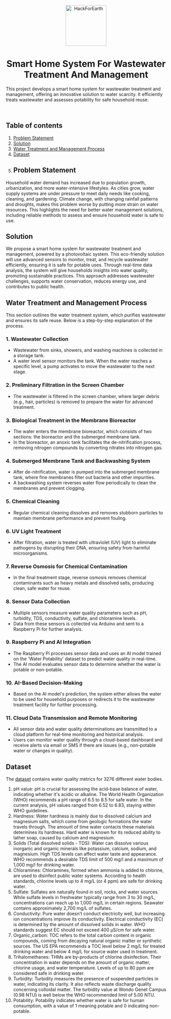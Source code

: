 
<p align="center" style="display: flex; align-items: center; justify-content: center;">
 <img alt="HackForEarth" src="https://encrypted-tbn1.gstatic.com/images?q=tbn:ANd9GcTwro2K2PD-hUpyWczT-5eZCwmQBsGoUR0OmVavmn73XREGbq3n" width="128" height="128" style="margin-left: 10px; margin-right: 10px;">
</p>
<h1 align="center">Smart Home System For Wastewater Treatment And Management </h1>

This project develops a smart home system for wastewater treatment and management, offering an innovative solution to water scarcity. It efficiently treats wastewater and assesses potability for safe household reuse. 

<br> <!-- This adds space between the title and the table of contents -->

## Table of contents 
1. [Problem Statement](#🚩-problem-statement)
2. [Solution](#🎯-solution)
3. [Water Treatment and Management Process](#⏩-water-treatment-and-management-process)
4. [Dataset](#📊-dataset)
5. ## Problem Statement
Household water demand has increased due to population growth, urbanization, and more water-intensive lifestyles. As cities grow, water supply systems are under pressure to meet daily needs like cooking, cleaning, and gardening. Climate change, with changing rainfall patterns and droughts, makes this problem worse by putting more strain on water resources. This highlights the need for better water management solutions, including reliable methods to assess and ensure household water is safe to use.
## Solution
We propose a smart home system for wastewater treatment and management, powered by a photovoltaic system. This eco-friendly solution will use advanced sensors to monitor, treat, and recycle wastewater efficiently, ensuring it is safe for potable uses. Through real-time data analysis, the system will give households insights into water quality, promoting sustainable practices. This approach addresses wastewater challenges, supports water conservation, reduces energy use, and contributes to public health.

## Water Treatment and Management Process

This section outlines the water treatment system, which purifies wastewater and ensures its safe reuse. Below is a step-by-step explanation of the process.

### 1. Wastewater Collection
- Wastewater from sinks, showers, and washing machines is collected in a storage tank.
- A water level sensor monitors the tank. When the water reaches a specific level, a pump activates to move the wastewater to the next stage.

### 2. Preliminary Filtration in the Screen Chamber
- The wastewater is filtered in the screen chamber, where larger debris (e.g., hair, particles) is removed to prepare the water for advanced treatment.

### 3. Biological Treatment in the Membrane Bioreactor
- The water enters the membrane bioreactor, which consists of two sections: the bioreactor and the submerged membrane tank.
- In the bioreactor, an anoxic tank facilitates the de-nitrification process, removing nitrogen compounds by converting nitrates into nitrogen gas.

### 4. Submerged Membrane Tank and Backwashing System
- After de-nitrification, water is pumped into the submerged membrane tank, where fine membranes filter out bacteria and other impurities.
- A backwashing system reverses water flow periodically to clean the membranes and prevent clogging.

### 5. Chemical Cleaning
- Regular chemical cleaning dissolves and removes stubborn particles to maintain membrane performance and prevent fouling.

### 6. UV Light Treatment
- After filtration, water is treated with ultraviolet (UV) light to eliminate pathogens by disrupting their DNA, ensuring safety from harmful microorganisms.

### 7. Reverse Osmosis for Chemical Contamination
- In the final treatment stage, reverse osmosis removes chemical contaminants such as heavy metals and dissolved salts, producing clean, safe water for reuse.

### 8. Sensor Data Collection
- Multiple sensors measure water quality parameters such as pH, turbidity, TDS, conductivity, sulfate, and chloramine levels.
- Data from these sensors is collected via Arduino and sent to a Raspberry Pi for further analysis.

### 9. Raspberry Pi and AI Integration
- The Raspberry Pi processes sensor data and uses an AI model trained on the 'Water Potability' dataset to predict water quality in real-time.
- The AI model evaluates sensor data to determine whether the water is potable or non-potable.

### 10. AI-Based Decision-Making
- Based on the AI model's prediction, the system either allows the water to be used for household purposes or redirects it to the wastewater treatment facility for further processing.

### 11. Cloud Data Transmission and Remote Monitoring
- All sensor data and water quality determinations are transmitted to a cloud platform for real-time monitoring and historical analysis.
- Users can monitor water quality through a cloud-based dashboard and receive alerts via email or SMS if there are issues (e.g., non-potable water or changes in quality).

## Dataset
The [dataset](https://www.kaggle.com/adityakadiwal/water-potability) contains water quality metrics for 3276 different water bodies.
1. pH value:
pH is crucial for assessing the acid-base balance of water, indicating whether it's acidic or alkaline. The World Health Organization (WHO) recommends a pH range of 6.5 to 8.5 for safe water. In the current analysis, pH values ranged from 6.52 to 6.83, staying within WHO guidelines.
2. Hardness:
Water hardness is mainly due to dissolved calcium and magnesium salts, which come from geologic formations the water travels through. The amount of time water contacts these materials determines its hardness. Hard water is known for its reduced ability to lather soap, caused by calcium and magnesium.
3. Solids (Total dissolved solids - TDS):
Water can dissolve various inorganic and organic minerals like potassium, calcium, sodium, and magnesium. High TDS levels can affect water taste and appearance. WHO recommends a desirable TDS limit of 500 mg/l and a maximum of 1,000 mg/l for drinking water.
4. Chloramines:
Chloramines, formed when ammonia is added to chlorine, are used to disinfect public water systems. According to health standards, chlorine levels up to 4 mg/L (or 4 ppm) are safe for drinking water.
5. Sulfate:
Sulfates are naturally found in soil, rocks, and water sources. While sulfate levels in freshwater typically range from 3 to 30 mg/L, concentrations can reach up to 1,000 mg/L in certain regions. Seawater contains approximately 2,700 mg/L of sulfates.
6. Conductivity:
Pure water doesn’t conduct electricity well, but increasing ion concentrations improve its conductivity. Electrical conductivity (EC) is determined by the amount of dissolved solids in water. WHO standards suggest EC should not exceed 400 μS/cm for safe water.
7. Organic_carbon:
TOC refers to the total carbon content in organic compounds, coming from decaying natural organic matter or synthetic sources. The US EPA recommends a TOC level below 2 mg/L for treated drinking water and below 4 mg/L for source water used in treatment.
8. Trihalomethanes:
THMs are by-products of chlorine disinfection. Their concentration in water depends on the amount of organic matter, chlorine usage, and water temperature. Levels of up to 80 ppm are considered safe in drinking water.
9. Turbidity:
Turbidity measures the presence of suspended particles in water, indicating its clarity. It also reflects waste discharge quality concerning colloidal matter. The turbidity value at Wondo Genet Campus (0.98 NTU) is well below the WHO recommended limit of 5.00 NTU.
10. Potability:
Potability indicates whether water is safe for human consumption, with a value of 1 meaning potable and 0 indicating non-potable.
